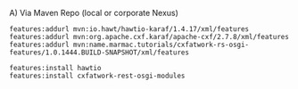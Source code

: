 A) Via Maven Repo  (local or corporate Nexus)
    
    features:addurl mvn:io.hawt/hawtio-karaf/1.4.17/xml/features
    features:addurl mvn:org.apache.cxf.karaf/apache-cxf/2.7.8/xml/features
    features:addurl mvn:name.marmac.tutorials/cxfatwork-rs-osgi-features/1.0.1444.BUILD-SNAPSHOT/xml/features
    
    features:install hawtio
    features:install cxfatwork-rest-osgi-modules
